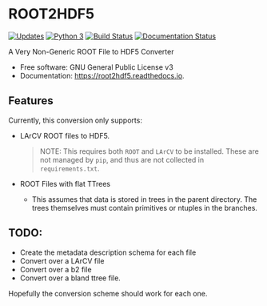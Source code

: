 # ROOT2HDF5

[![Updates](https://pyup.io/repos/github/hep-dl/root2hdf5/shield.svg)](https://pyup.io/repos/github/hep-dl/root2hdf5/)
[![Python 3](https://pyup.io/repos/github/hep-dl/root2hdf5/python-3-shield.svg)](https://pyup.io/repos/github/hep-dl/root2hdf5/)
[![Build Status](https://travis-ci.org/HEP-DL/root2hdf5.svg?branch=master)](https://travis-ci.org/HEP-DL/root2hdf5)
[![Documentation Status](https://readthedocs.org/projects/root2hdf5/badge/?version=latest)](https://root2hdf5.readthedocs.io/en/latest/?badge=latest)


A Very Non-Generic ROOT File to HDF5 Converter


* Free software: GNU General Public License v3
* Documentation: https://root2hdf5.readthedocs.io.


## Features


Currently, this conversion only supports: 

* LArCV ROOT files to HDF5.

  > NOTE: This requires both `ROOT` and `LArCV` to be installed. These are not managed by `pip`, and thus are not collected in `requirements.txt`.

* ROOT Files with flat TTrees

    * This assumes that data is stored in trees in the parent directory. The trees themselves must contain primitives or ntuples in the branches.


## TODO:

* Create the metadata description schema for each file
* Convert over a LArCV file
* Convert over a b2 file
* Convert over a bland ttree file.

Hopefully the conversion scheme should work for each one.
